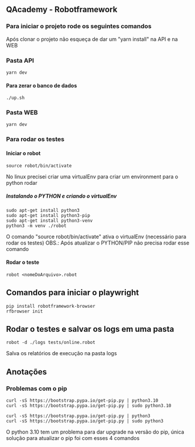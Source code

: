 ## QAcademy - Robotframework

### Para iniciar o projeto rode os seguintes comandos
Após clonar o projeto não esqueça de dar um "yarn install" na API e na WEB

### Pasta API
    yarn dev
#### Para zerar o banco de dados
    ./up.sh

### Pasta WEB
    yarn dev

### Para rodar os testes
#### Iniciar o robot
    source robot/bin/activate

No linux precisei criar uma virtualEnv para criar um environment para o python rodar

##### Instalando o PYTHON e criando o virtualEnv
    sudo apt-get install python3
    sudo apt-get install python3-pip
    sudo apt-get install python3-venv
    python3 -m venv ./robot

O comando "source robot/bin/activate" ativa o virtualEnv (necessário para rodar os testes)
OBS.: Após atualizar o PYTHON/PIP não precisa rodar esse comando

#### Rodar o teste
    robot <nomeDoArquivo>.robot

## Comandos para iniciar o playwright
    pip install robotframework-browser
    rfbrowser init
## Rodar o testes e salvar os logs em uma pasta
    robot -d ./logs tests/online.robot
Salva os relatórios de execução na pasta logs

## Anotações
### Problemas com o pip
    curl -sS https://bootstrap.pypa.io/get-pip.py | python3.10
    curl -sS https://bootstrap.pypa.io/get-pip.py | sudo python3.10

    curl -sS https://bootstrap.pypa.io/get-pip.py | python3
    curl -sS https://bootstrap.pypa.io/get-pip.py | sudo python3

O python 3.10 tem um problema para dar upgrade na versão do pip, única solução para atualizar o pip foi com esses 4 comandos
